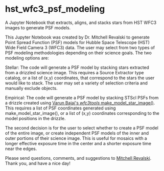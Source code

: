 # hst_wfc3_psf_modeling

A Jupyter Notebook that extracts, aligns, and stacks stars from HST WFC3 images to generate PSF models.

This Jupyter Notebook was created by Dr. Mitchell Revalski to generate Point Spread Function (PSF) models for Hubble Space Telescope (HST) Wide Field Camera 3 (WFC3) data. The user may select from two types of PSF modeling methodologies depending on their science goals. The two modeling options are:

Stellar: The code will generate a PSF model by stacking stars extracted from a drizzled science image. This requires a Source Extractor type catalog, or a list of (x,y) coordinates, that correspond to the stars the user would like to stack. The user may set a variety of selection criteria and manually exclude objects.

Empirical: The code will generate a PSF model by stacking STScI PSFs from a drizzle created using [Varun Bajaj's *wfc3tools* make_model_star_image()](https://github.com/Vb2341/wfc3tools). This requires a list of PSF coordinates generated using make_model_star_image(), or a list of (x,y) coordinates corresponding to the model positions in the drizzle.

The second decision is for the user to select whether to create a PSF model of the entire image, or create independent PSF models of the inner and outer portions of their science image. This is useful for mosaics with a longer effective exposure time in the center and a shorter exposure time near the edges.

Please send questions, comments, and suggestions to [Mitchell Revalski](https://www.mitchellrevalski.com). Thank you, and have a nice day!
